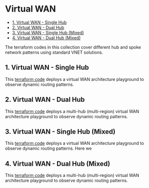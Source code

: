 
# Virtual WAN

<!-- TOC -->
- [1. Virtual WAN - Single Hub](#1-virtual-wan-single-hub)
- [2. Virtual WAN - Dual Hub](#2-Virtual-wan-dual-hub)
- [3. Virtual WAN - Single Hub (Mixed)](#3-virtual-wan-single-hub-mixed)
- [4. Virtual WAN - Dual Hub (Mixed)](#4-virtual-wan-dual-hub-mixed)
<!-- /TOC -->

The terraform codes in this collection cover different hub and spoke network patterns using standard VNET solutions.

## 1. Virtual WAN - Single Hub
This [terraform code](azure-network-terraform/2-virtual-wan/1-virtual-wan-single-hub) deploys a virtual WAN architecture playground to observe dynamic routing patterns. 

## 2. Virtual WAN - Dual Hub
This [terraform code](azure-network-terraform/2-virtual-wan/2-virtual-wan-dual-hub) deploys a multi-hub (multi-region) virtual WAN architecture playground to observe dynamic routing patterns.

## 3. Virtual WAN - Single Hub (Mixed)
This [terraform code](azure-network-terraform/2-virtual-wan/3-virtual-wan-single-hub-mixed) deploys a virtual WAN architecture playground to observe dynamic routing patterns. Here we 

## 4. Virtual WAN - Dual Hub (Mixed)
This [terraform code](azure-network-terraform/2-virtual-wan/4-virtual-wan-dual-hub-mixed) deploys a multi-hub (multi-region) virtual WAN architecture playground to observe dynamic routing patterns.
